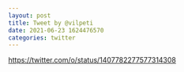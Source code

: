 ```yaml
--- 
layout: post 
title: Tweet by @vilpeti 
date: 2021-06-23 1624476570 
categories: twitter 
--- 
```

https://twitter.com/o/status/1407782277577314308